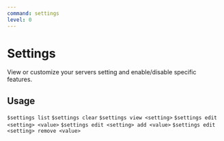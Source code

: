 ```yaml
---
command: settings
level: 0
---
```


# Settings

View or customize your servers setting and enable/disable specific features.

## Usage

`$settings list`
`$settings clear`
`$settings view <setting>`
`$settings edit <setting> <value>`
`$settings edit <setting> add <value>`
`$settings edit <setting> remove <value>`